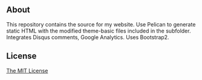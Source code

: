 ## About

This repository contains the source for my website. Use Pelican to generate static HTML with the modified theme-basic files included in the subfolder. Integrates Disqus comments, Google Analytics. Uses Bootstrap2.

## License
[The MIT License](http://opensource.org/licenses/MIT)